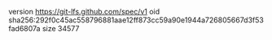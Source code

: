 version https://git-lfs.github.com/spec/v1
oid sha256:292f0c45ac558796881aae12ff873cc59a90e1944a726805667d3f53fad6807a
size 34577
